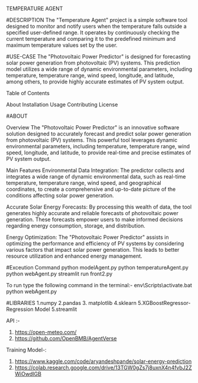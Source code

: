 TEMPERATURE AGENT

#DESCRIPTION
The "Temperature Agent" project is a simple software tool designed to monitor and notify users when the temperature falls outside a specified user-defined range. It operates by continuously checking the current temperature and comparing it to the predefined minimum and maximum temperature values set by the user.

#USE-CASE
The "Photovoltaic Power Predictor" is designed for forecasting solar power generation from photovoltaic (PV) systems. This prediction model utilizes a wide range of dynamic environmental parameters, including temperature, temperature range, wind speed, longitude, and latitude, among others, to provide highly accurate estimates of PV system output.

Table of Contents

About 
Installation
Usage
Contributing
License

#ABOUT

Overview
The "Photovoltaic Power Predictor" is an innovative software solution designed to accurately forecast and predict solar power generation from photovoltaic (PV) systems. This powerful tool leverages dynamic environmental parameters, including temperature, temperature range, wind speed, longitude, and latitude, to provide real-time and precise estimates of PV system output.

Main Features
Environmental Data Integration: The predictor collects and integrates a wide range of dynamic environmental data, such as real-time temperature, temperature range, wind speed, and geographical coordinates, to create a comprehensive and up-to-date picture of the conditions affecting solar power generation.

Accurate Solar Energy Forecasts: By processing this wealth of data, the tool generates highly accurate and reliable forecasts of photovoltaic power generation. These forecasts empower users to make informed decisions regarding energy consumption, storage, and distribution.

Energy Optimization: The "Photovoltaic Power Predictor" assists in optimizing the performance and efficiency of PV systems by considering various factors that impact solar power generation. This leads to better resource utilization and enhanced energy management.


#Exceution Command
python modelAgent.py
python temperatureAgent.py
python webAgent.py
streamlit run front2.py

 To run type the following command in the terminal:-
env\Scripts\activate.bat
python webAgent.py

#LIBRARIES
1.numpy
2.pandas
3. matplotlib
4.sklearn
5.XGBoostRegressor- Regression Model
5.streamlit

API :-
1. https://open-meteo.com/
2. https://github.com/OpenBMB/AgentVerse

Training Model-:
1. https://www.kaggle.com/code/aryandeshpande/solar-energy-prediction
2. https://colab.research.google.com/drive/13TGW0gZs7j8uxnX4n4fvbJ2ZWiOwdIGB








